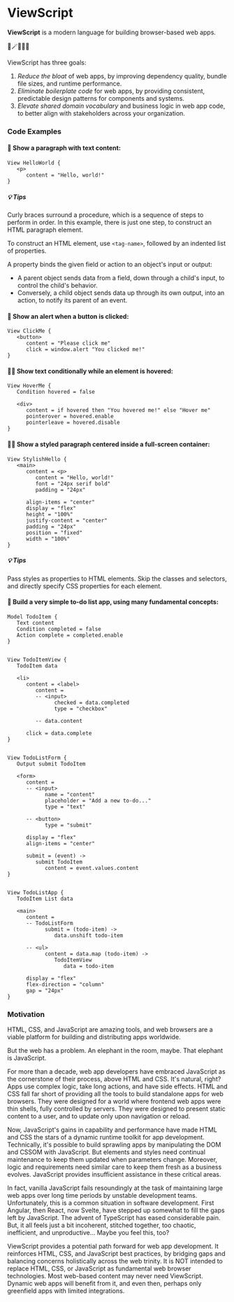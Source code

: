 # ViewScript

**ViewScript** is a modern language for building browser-based web apps.

🧙🪄✨💖🌺

ViewScript has three goals:

1. _Reduce the bloat_ of web apps, by improving dependency quality, bundle file sizes, and runtime performance.
2. _Eliminate boilerplate code_ for web apps, by providing consistent, predictable design patterns for components and systems.
3. _Elevate shared domain vocabulary_ and business logic in web app code, to better align with stakeholders across your organization.

### Code Examples

#### 🧙 Show a paragraph with text content:

```
View HelloWorld {
   <p>
      content = "Hello, world!"
}
```

##### 💡 Tips

Curly braces surround a procedure, which is a sequence of steps to perform in order. In this example, there is just one step, to construct an HTML paragraph element.

To construct an HTML element, use `<tag-name>`, followed by an indented list of properties.

A property binds the given field or action to an object's input or output:

- A parent object sends data from a field, down through a child's input, to control the child's behavior.
- Conversely, a child object sends data up through its own output, into an action, to notify its parent of an event.

#### 💁 Show an alert when a button is clicked:

```
View ClickMe {
   <button>
      content = "Please click me"
      click = window.alert "You clicked me!"
}
```

#### 🧑‍🔬 Show text conditionally while an element is hovered:

```
View HoverMe {
   Condition hovered = false

   <div>
      content = if hovered then "You hovered me!" else "Hover me"
      pointerover = hovered.enable
      pointerleave = hovered.disable
}
```

#### 🧑‍🎨 Show a styled paragraph centered inside a full-screen container:

```
View StylishHello {
   <main>
      content = <p>
         content = "Hello, world!"
         font = "24px serif bold"
         padding = "24px"

      align-items = "center"
      display = "flex"
      height = "100%"
      justify-content = "center"
      padding = "24px"
      position = "fixed"
      width = "100%"
}
```

##### 💡 Tips

Pass styles as properties to HTML elements. Skip the classes and selectors, and directly specify CSS properties for each element.

#### 👷 Build a very simple to-do list app, using many fundamental concepts:

```
Model TodoItem {
   Text content
   Condition completed = false
   Action complete = completed.enable
}


View TodoItemView {
   TodoItem data

   <li>
      content = <label>
         content =
         -- <input>
               checked = data.completed
               type = "checkbox"

         -- data.content

      click = data.complete
}


View TodoListForm {
   Output submit TodoItem

   <form>
      content =
      -- <input>
            name = "content"
            placeholder = "Add a new to-do..."
            type = "text"

      -- <button>
            type = "submit"

      display = "flex"
      align-items = "center"

      submit = (event) ->
         submit TodoItem
            content = event.values.content
}


View TodoListApp {
   TodoItem List data

   <main>
      content =
      -- TodoListForm
            submit = (todo-item) ->
               data.unshift todo-item

      -- <ul>
            content = data.map (todo-item) ->
               TodoItemView
                  data = todo-item

      display = "flex"
      flex-direction = "column"
      gap = "24px"
}
```

### Motivation

HTML, CSS, and JavaScript are amazing tools, and web browsers are a viable platform for building and distributing apps worldwide.

But the web has a problem. An elephant in the room, maybe. That elephant is JavaScript.

For more than a decade, web app developers have embraced JavaScript as the cornerstone of their process, above HTML and CSS. It's natural, right? Apps use complex logic, take long actions, and have side effects. HTML and CSS fall far short of providing all the tools to build standalone apps for web browsers. They were designed for a world where frontend web apps were thin shells, fully controlled by servers. They were designed to present static content to a user, and to update only upon navigation or reload.

Now, JavaScript's gains in capability and performance have made HTML and CSS the stars of a dynamic runtime toolkit for app development. Technically, it's possible to build sprawling apps by manipulating the DOM and CSSOM with JavaScript. But elements and styles need continual maintenance to keep them updated when parameters change. Moreover, logic and requirements need similar care to keep them fresh as a business evolves. JavaScript provides insufficient assistance in these critical areas.

In fact, vanilla JavaScript fails resoundingly at the task of maintaining large web apps over long time periods by unstable development teams. Unfortunately, this is a common situation in software development. First Angular, then React, now Svelte, have stepped up somewhat to fill the gaps left by JavaScript. The advent of TypeScript has eased considerable pain. But, it all feels just a bit incoherent, stitched together, too chaotic, inefficient, and unproductive... Maybe you feel this, too?

ViewScript provides a potential path forward for web app development. It reinforces HTML, CSS, and JavaScript best practices, by bridging gaps and balancing concerns holistically across the web trinity. It is NOT intended to replace HTML, CSS, or JavaScript as fundamental web browser technologies. Most web-based content may never need ViewScript. Dynamic web apps will benefit from it, and even then, perhaps only greenfield apps with limited integrations.
